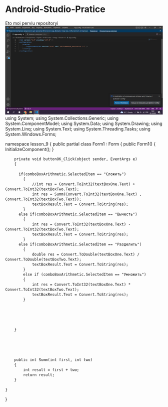 # Android-Studio-Pratice
Eto moi perviu repositoryi
![Screenshot](Безымянный.png)
using System;
using System.Collections.Generic;
using System.ComponentModel;
using System.Data;
using System.Drawing;
using System.Linq;
using System.Text;
using System.Threading.Tasks;
using System.Windows.Forms;

namespace lesson_9
{
    public partial class Form1 : Form
    {
        public Form1()
        {
            InitializeComponent();
        }



        private void buttonOK_Click(object sender, EventArgs e)
        {

          if(comboBoxArithmetic.SelectedItem == "Сложить")
            {
                //int res = Convert.ToInt32(textBoxOne.Text) + Convert.ToInt32(textBoxTwo.Text);
                int res = Summ(Convert.ToInt32(textBoxOne.Text) , Convert.ToInt32(textBoxTwo.Text));
                textBoxResult.Text = Convert.ToString(res);
            }
          else if(comboBoxArithmetic.SelectedItem == "Вычесть")
            {
                int res = Convert.ToInt32(textBoxOne.Text) - Convert.ToInt32(textBoxTwo.Text);
                textBoxResult.Text = Convert.ToString(res);
            }
          else if(comboBoxArithmetic.SelectedItem == "Разделить")
            {
                double res = Convert.ToDouble(textBoxOne.Text) / Convert.ToDouble(textBoxTwo.Text);
                textBoxResult.Text = Convert.ToString(res);
            }
            else if (comboBoxArithmetic.SelectedItem == "Умножить")
            {
                int res = Convert.ToInt32(textBoxOne.Text) * Convert.ToInt32(textBoxTwo.Text);
                textBoxResult.Text = Convert.ToString(res);
            }





        }
       
        
        
        
        
        public int Summ(int first, int two)
        {
            int result = first + two;
            return result;
        }

    }
}
